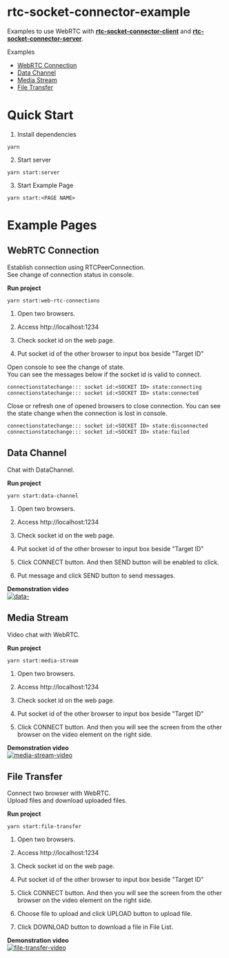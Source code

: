 # rtc-socket-connector-example
Examples to use WebRTC with [**rtc-socket-connector-client**](https://github.com/jungdu/rtc-socket-connector-client) and [**rtc-socket-connector-server**](https://github.com/jungdu/rtc-socket-connector-server).

Examples
- [WebRTC Connection](https://github.com/jungdu/rtc-socket-connector-example#webrtc-connection)
- [Data Channel](https://github.com/jungdu/rtc-socket-connector-example#data-channel)
- [Media Stream](https://github.com/jungdu/rtc-socket-connector-example#media-stream)
- [File Transfer](https://github.com/jungdu/rtc-socket-connector-example#file-transfer)

# Quick Start 

1. Install dependencies
```
yarn
```

2. Start server
```
yarn start:server
```

3. Start Example Page
```
yarn start:<PAGE NAME>
```

# Example Pages


## WebRTC Connection
Establish connection using RTCPeerConnection.  
See change of connection status in console.  


**Run project**
```
yarn start:web-rtc-connections
```


1. Open two browsers.  

2. Access http://localhost:1234
   
3. Check socket id on the web page.  
   
4. Put socket id of the other browser to input box beside "Target ID"


Open console to see the change of state.  
You can see the messages below if the socket id is valid to connect.
```
connectionstatechange::: socket id:<SOCKET ID> state:connecting
connectionstatechange::: socket id:<SOCKET ID> state:connected
```
Close or refresh one of opened browsers to close connection.
You can see the state change when the connection is lost in console.

```
connectionstatechange::: socket id:<SOCKET ID> state:disconnected
connectionstatechange::: socket id:<SOCKET ID> state:failed
```



## Data Channel
Chat with DataChannel.  

**Run project**
```
yarn start:data-channel
```

1. Open two browsers.  

2. Access http://localhost:1234
   
3. Check socket id on the web page.  
   
4. Put socket id of the other browser to input box beside "Target ID"
   
5. Click CONNECT button. And then SEND button will be enabled to click.
   
6. Put message and click SEND button to send messages.


**Demonstration video**  
[![data-](https://img.youtube.com/vi/sI6HP46tl3c/0.jpg)](https://www.youtube.com/watch?v=sI6HP46tl3c)

## Media Stream
Video chat with WebRTC.

**Run project**
```
yarn start:media-stream
```

1. Open two browsers.  

2. Access http://localhost:1234

3. Check socket id on the web page.  

4. Put socket id of the other browser to input box beside "Target ID"

5. Click CONNECT button. And then you will see the screen from the other browser on the video element on the right side.  

**Demonstration video**  
[![media-stream-video](https://img.youtube.com/vi/KUZl51SP22I/0.jpg)](https://www.youtube.com/watch?v=KUZl51SP22I)

## File Transfer
Connect two browser with WebRTC.  
Upload files and download uploaded files.  


**Run project**
```
yarn start:file-transfer
```


1. Open two browsers.  

2. Access http://localhost:1234

3. Check socket id on the web page.  

4. Put socket id of the other browser to input box beside "Target ID"

5. Click CONNECT button. And then you will see the screen from the other browser on the video element on the right side.  

6. Choose file to upload and click UPLOAD button to upload file.

7. Click DOWNLOAD button to download a file in File List.

**Demonstration video**  
[![file-transfer-video](https://img.youtube.com/vi/znaaHCDrUeE/0.jpg)](https://www.youtube.com/watch?v=znaaHCDrUeE)
